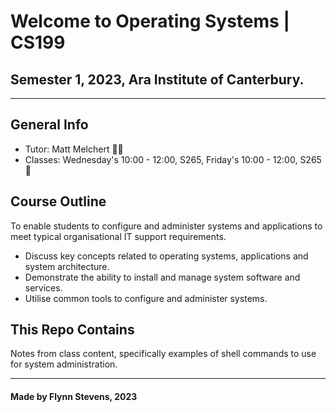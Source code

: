 # Welcome to Operating Systems | CS199
## Semester 1, 2023, Ara Institute of Canterbury.
-------------------------------------------

## General Info 

- Tutor: Matt Melchert :scientist:
- Classes: Wednesday's 10:00 - 12:00, S265, Friday's 10:00 - 12:00, S265 :school:

## Course Outline

To enable students to configure and administer systems and applications to meet typical
organisational IT support requirements.
- Discuss key concepts related to operating systems, applications and system architecture.
- Demonstrate the ability to install and manage system software and services.
- Utilise common tools to configure and administer systems.


## This Repo Contains

Notes from class content, specifically examples of shell commands to use for system administration.

***

#### Made by Flynn Stevens, 2023
